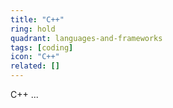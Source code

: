 ```yaml
---
title: "C++"
ring: hold
quadrant: languages-and-frameworks
tags: [coding]
icon: "C++"
related: []
---
```


C++ ...
